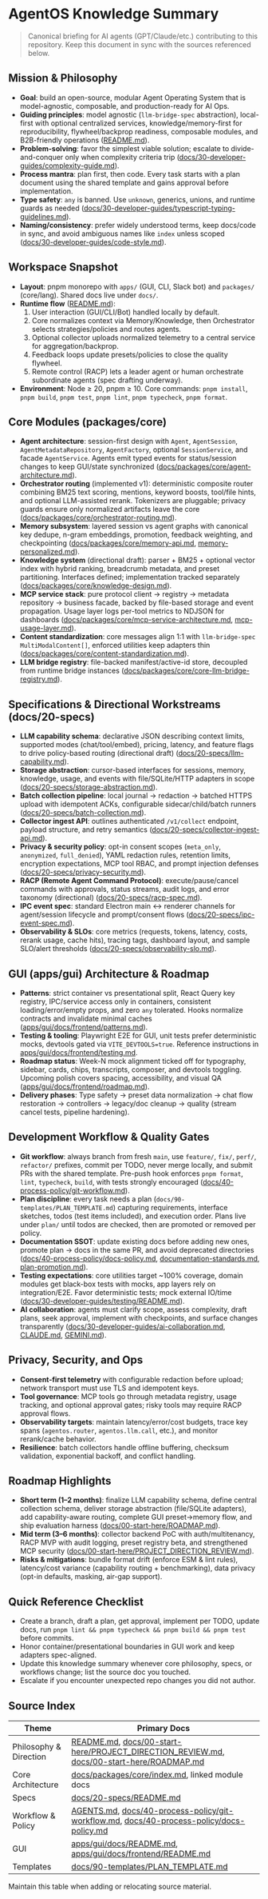 # AgentOS Knowledge Summary

> Canonical briefing for AI agents (GPT/Claude/etc.) contributing to this repository. Keep this document in sync with the sources referenced below.

## Mission & Philosophy

- **Goal**: build an open-source, modular Agent Operating System that is model-agnostic, composable, and production-ready for AI Ops.
- **Guiding principles**: model agnostic (`llm-bridge-spec` abstraction), local-first with optional centralized services, knowledge/memory-first for reproducibility, flywheel/backprop readiness, composable modules, and B2B-friendly operations ([README.md](../../README.md)).
- **Problem-solving**: favor the simplest viable solution; escalate to divide-and-conquer only when complexity criteria trip ([docs/30-developer-guides/complexity-guide.md](../30-developer-guides/complexity-guide.md)).
- **Process mantra**: plan first, then code. Every task starts with a plan document using the shared template and gains approval before implementation.
- **Type safety**: `any` is banned. Use `unknown`, generics, unions, and runtime guards as needed ([docs/30-developer-guides/typescript-typing-guidelines.md](../30-developer-guides/typescript-typing-guidelines.md)).
- **Naming/consistency**: prefer widely understood terms, keep docs/code in sync, and avoid ambiguous names like `index` unless scoped ([docs/30-developer-guides/code-style.md](../30-developer-guides/code-style.md)).

## Workspace Snapshot

- **Layout**: pnpm monorepo with `apps/` (GUI, CLI, Slack bot) and `packages/` (core/lang). Shared docs live under `docs/`.
- **Runtime flow** ([README.md](../../README.md)):
  1. User interaction (GUI/CLI/Bot) handled locally by default.
  2. Core normalizes context via Memory/Knowledge, then Orchestrator selects strategies/policies and routes agents.
  3. Optional collector uploads normalized telemetry to a central service for aggregation/backprop.
  4. Feedback loops update presets/policies to close the quality flywheel.
  5. Remote control (RACP) lets a leader agent or human orchestrate subordinate agents (spec drafting underway).
- **Environment**: Node ≥ 20, pnpm ≥ 10. Core commands: `pnpm install`, `pnpm build`, `pnpm test`, `pnpm lint`, `pnpm typecheck`, `pnpm format`.

## Core Modules (packages/core)

- **Agent architecture**: session-first design with `Agent`, `AgentSession`, `AgentMetadataRepository`, `AgentFactory`, optional `SessionService`, and facade `AgentService`. Agents emit typed events for status/session changes to keep GUI/state synchronized ([docs/packages/core/agent-architecture.md](../packages/core/agent-architecture.md)).
- **Orchestrator routing** (implemented v1): deterministic composite router combining BM25 text scoring, mentions, keyword boosts, tool/file hints, and optional LLM-assisted rerank. Tokenizers are pluggable; privacy guards ensure only normalized artifacts leave the core ([docs/packages/core/orchestrator-routing.md](../packages/core/orchestrator-routing.md)).
- **Memory subsystem**: layered session vs agent graphs with canonical key dedupe, n-gram embeddings, promotion, feedback weighting, and checkpointing ([docs/packages/core/memory-api.md](../packages/core/memory-api.md), [memory-personalized.md](../packages/core/memory-personalized.md)).
- **Knowledge system** (directional draft): parser + BM25 + optional vector index with hybrid ranking, breadcrumb metadata, and preset partitioning. Interfaces defined; implementation tracked separately ([docs/packages/core/knowledge-design.md](../packages/core/knowledge-design.md)).
- **MCP service stack**: pure protocol client → registry → metadata repository → business facade, backed by file-based storage and event propagation. Usage layer logs per-tool metrics to NDJSON for dashboards ([docs/packages/core/mcp-service-architecture.md](../packages/core/mcp-service-architecture.md), [mcp-usage-layer.md](../packages/core/mcp-usage-layer.md)).
- **Content standardization**: core messages align 1:1 with `llm-bridge-spec` `MultiModalContent[]`, enforced utilities keep adapters thin ([docs/packages/core/content-standardization.md](../packages/core/content-standardization.md)).
- **LLM bridge registry**: file-backed manifest/active-id store, decoupled from runtime bridge instances ([docs/packages/core/core-llm-bridge-registry.md](../packages/core/core-llm-bridge-registry.md)).

## Specifications & Directional Workstreams (docs/20-specs)

- **LLM capability schema**: declarative JSON describing context limits, supported modes (chat/tool/embed), pricing, latency, and feature flags to drive policy-based routing (directional draft) ([docs/20-specs/llm-capability.md](../20-specs/llm-capability.md)).
- **Storage abstraction**: cursor-based interfaces for sessions, memory, knowledge, usage, and events with file/SQLite/HTTP adapters in scope ([docs/20-specs/storage-abstraction.md](../20-specs/storage-abstraction.md)).
- **Batch collection pipeline**: local journal → redaction → batched HTTPS upload with idempotent ACKs, configurable sidecar/child/batch runners ([docs/20-specs/batch-collection.md](../20-specs/batch-collection.md)).
- **Collector ingest API**: outlines authenticated `/v1/collect` endpoint, payload structure, and retry semantics ([docs/20-specs/collector-ingest-api.md](../20-specs/collector-ingest-api.md)).
- **Privacy & security policy**: opt-in consent scopes (`meta_only`, `anonymized`, `full_denied`), YAML redaction rules, retention limits, encryption expectations, MCP tool RBAC, and prompt injection defenses ([docs/20-specs/privacy-security.md](../20-specs/privacy-security.md)).
- **RACP (Remote Agent Command Protocol)**: execute/pause/cancel commands with approvals, status streams, audit logs, and error taxonomy (directional) ([docs/20-specs/racp-spec.md](../20-specs/racp-spec.md)).
- **IPC event spec**: standard Electron main ↔ renderer channels for agent/session lifecycle and prompt/consent flows ([docs/20-specs/ipc-event-spec.md](../20-specs/ipc-event-spec.md)).
- **Observability & SLOs**: core metrics (requests, tokens, latency, costs, rerank usage, cache hits), tracing tags, dashboard layout, and sample SLO/alert thresholds ([docs/20-specs/observability-slo.md](../20-specs/observability-slo.md)).

## GUI (apps/gui) Architecture & Roadmap

- **Patterns**: strict container vs presentational split, React Query key registry, IPC/service access only in containers, consistent loading/error/empty props, and zero `any` tolerated. Hooks normalize contracts and invalidate minimal caches ([apps/gui/docs/frontend/patterns.md](../../apps/gui/docs/frontend/patterns.md)).
- **Testing & tooling**: Playwright E2E for GUI, unit tests prefer deterministic mocks, devtools gated via `VITE_DEVTOOLS=true`. Reference instructions in [apps/gui/docs/frontend/testing.md](../../apps/gui/docs/frontend/testing.md).
- **Roadmap status**: Week-N mock alignment ticked off for typography, sidebar, cards, chips, transcripts, composer, and devtools toggling. Upcoming polish covers spacing, accessibility, and visual QA ([apps/gui/docs/frontend/roadmap.md](../../apps/gui/docs/frontend/roadmap.md)).
- **Delivery phases**: Type safety → preset data normalization → chat flow restoration → controllers → legacy/doc cleanup → quality (stream cancel tests, pipeline hardening).

## Development Workflow & Quality Gates

- **Git workflow**: always branch from fresh `main`, use `feature/`, `fix/`, `perf/`, `refactor/` prefixes, commit per TODO, never merge locally, and submit PRs with the shared template. Pre-push hook enforces `pnpm format`, `lint`, `typecheck`, `build`, with tests strongly encouraged ([docs/40-process-policy/git-workflow.md](../40-process-policy/git-workflow.md)).
- **Plan discipline**: every task needs a plan (`docs/90-templates/PLAN_TEMPLATE.md`) capturing requirements, interface sketches, todos (test items included), and execution order. Plans live under `plan/` until todos are checked, then are promoted or removed per policy.
- **Documentation SSOT**: update existing docs before adding new ones, promote plan → docs in the same PR, and avoid deprecated directories ([docs/40-process-policy/docs-policy.md](../40-process-policy/docs-policy.md), [documentation-standards.md](../40-process-policy/documentation-standards.md), [plan-promotion.md](../40-process-policy/plan-promotion.md)).
- **Testing expectations**: core utilities target ~100% coverage, domain modules get black-box tests with mocks, app layers rely on integration/E2E. Favor deterministic tests; mock external IO/time ([docs/30-developer-guides/testing/README.md](../30-developer-guides/testing/README.md)).
- **AI collaboration**: agents must clarify scope, assess complexity, draft plans, seek approval, implement with checkpoints, and surface changes transparently ([docs/30-developer-guides/ai-collaboration.md](../30-developer-guides/ai-collaboration.md), [CLAUDE.md](../../CLAUDE.md), [GEMINI.md](../../GEMINI.md)).

## Privacy, Security, and Ops

- **Consent-first telemetry** with configurable redaction before upload; network transport must use TLS and idempotent keys.
- **Tool governance**: MCP tools go through metadata registry, usage tracking, and optional approval gates; risky tools may require RACP approval flows.
- **Observability targets**: maintain latency/error/cost budgets, trace key spans (`agentos.router`, `agentos.llm.call`, etc.), and monitor rerank/cache behavior.
- **Resilience**: batch collectors handle offline buffering, checksum validation, exponential backoff, and conflict handling.

## Roadmap Highlights

- **Short term (1–2 months)**: finalize LLM capability schema, define central collection schema, deliver storage abstraction (file/SQLite adapters), add capability-aware routing, complete GUI preset→memory flow, and ship evaluation harness ([docs/00-start-here/ROADMAP.md](./ROADMAP.md)).
- **Mid term (3–6 months)**: collector backend PoC with auth/multitenancy, RACP MVP with audit logging, preset registry beta, and strengthened MCP security ([docs/00-start-here/PROJECT_DIRECTION_REVIEW.md](./PROJECT_DIRECTION_REVIEW.md)).
- **Risks & mitigations**: bundle format drift (enforce ESM & lint rules), latency/cost variance (capability routing + benchmarking), data privacy (opt-in defaults, masking, air-gap support).

## Quick Reference Checklist

- Create a branch, draft a plan, get approval, implement per TODO, update docs, run `pnpm lint && pnpm typecheck && pnpm build && pnpm test` before commits.
- Honor container/presentational boundaries in GUI work and keep adapters spec-aligned.
- Update this knowledge summary whenever core philosophy, specs, or workflows change; list the source doc you touched.
- Escalate if you encounter unexpected repo changes you did not author.

## Source Index

| Theme                  | Primary Docs                                                                                                                                                                               |
| ---------------------- | ------------------------------------------------------------------------------------------------------------------------------------------------------------------------------------------ |
| Philosophy & Direction | [README.md](../../README.md), [docs/00-start-here/PROJECT_DIRECTION_REVIEW.md](./PROJECT_DIRECTION_REVIEW.md), [docs/00-start-here/ROADMAP.md](./ROADMAP.md)                               |
| Core Architecture      | [docs/packages/core/index.md](../packages/core/index.md), linked module docs                                                                                                               |
| Specs                  | [docs/20-specs/README.md](../20-specs/README.md)                                                                                                                                           |
| Workflow & Policy      | [AGENTS.md](../../AGENTS.md), [docs/40-process-policy/git-workflow.md](../40-process-policy/git-workflow.md), [docs/40-process-policy/docs-policy.md](../40-process-policy/docs-policy.md) |
| GUI                    | [apps/gui/docs/README.md](../../apps/gui/docs/README.md), [apps/gui/docs/frontend/README.md](../../apps/gui/docs/frontend/README.md)                                                       |
| Templates              | [docs/90-templates/PLAN_TEMPLATE.md](../90-templates/PLAN_TEMPLATE.md)                                                                                                                     |

Maintain this table when adding or relocating source material.
